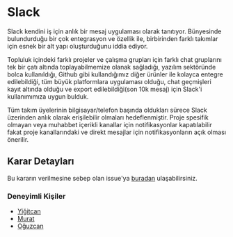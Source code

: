# Slack
Slack kendini iş için anlık bir mesaj uygulaması olarak tanıtıyor. Bünyesinde bulundurduğu bir çok entegrasyon ve özellik ile, birbirinden farklı takımlar için esnek bir alt yapı oluşturduğunu iddia ediyor.

Topluluk içindeki farklı projeler ve çalışma grupları için farklı chat gruplarını tek bir çatı altında toplayabilmemize olanak sağladığı, yazılım sektöründe bolca kullanıldığı, Github gibi kullandığımız diğer ürünler ile kolayca entegre edilebildiği, tüm büyük platformlara uygulaması olduğu, chat geçmişleri kayıt altında olduğu ve export edilebildiği(son 10k mesaj) için Slack'i kullanımımıza uygun bulduk.

Tüm takım üyelerinin bilgisayar/telefon başında oldukları sürece Slack üzerinden anlık olarak erişilebilir olmaları hedeflenmiştir. Proje spesifik olmayan veya muhabbet içerikli kanallar için notifikasyonlar kapatılabilir fakat proje kanallarındaki ve direkt mesajlar için notifikasyonların açık olması önerilir.

## Karar Detayları
Bu kararın verilmesine sebep olan issue'ya [buradan](https://github.com/Yengas/KYCUBYO/issues/3) ulaşabilirsiniz.

### Deneyimli Kişiler
- [Yiğitcan](https://github.com/Yengas)
- [Murat](https://github.com/muratbaskicioglu)
- [Oğuzcan](https://github.com/yavuzovski)